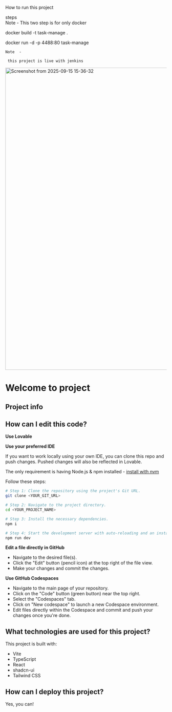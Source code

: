  How to run this project 

 
steps   
    Note -  This two step is for only docker 
    

 docker build -t task-manage .
 

docker run -d -p 4488:80 task-manage

 

    Note  -

     this project is live with jenkins   
       
 

 



<img width="1848" height="944" alt="Screenshot from 2025-09-15 15-36-32" src="https://github.com/user-attachments/assets/938ce11f-e3ca-4fac-a6d4-6cd00b6cc5c2" />






# Welcome to project

## Project info



## How can I edit this code?



**Use Lovable**



**Use your preferred IDE**

If you want to work locally using your own IDE, you can clone this repo and push changes. Pushed changes will also be reflected in Lovable.

The only requirement is having Node.js & npm installed - [install with nvm](https://github.com/nvm-sh/nvm#installing-and-updating)

Follow these steps:

```sh
# Step 1: Clone the repository using the project's Git URL.
git clone <YOUR_GIT_URL>

# Step 2: Navigate to the project directory.
cd <YOUR_PROJECT_NAME>

# Step 3: Install the necessary dependencies.
npm i

# Step 4: Start the development server with auto-reloading and an instant preview.
npm run dev
```

**Edit a file directly in GitHub**

- Navigate to the desired file(s).
- Click the "Edit" button (pencil icon) at the top right of the file view.
- Make your changes and commit the changes.

**Use GitHub Codespaces**

- Navigate to the main page of your repository.
- Click on the "Code" button (green button) near the top right.
- Select the "Codespaces" tab.
- Click on "New codespace" to launch a new Codespace environment.
- Edit files directly within the Codespace and commit and push your changes once you're done.

## What technologies are used for this project?

This project is built with:

- Vite
- TypeScript
- React
- shadcn-ui
- Tailwind CSS

## How can I deploy this project?





Yes, you can!



